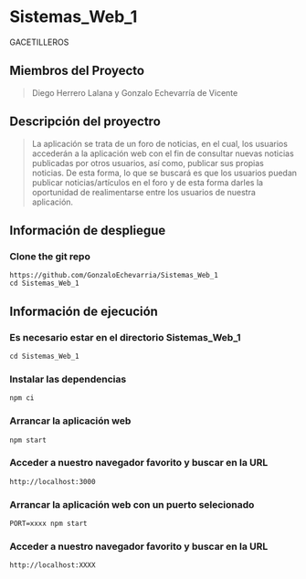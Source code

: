 # Sistemas_Web_1
GACETILLEROS

## Miembros del Proyecto
> Diego Herrero Lalana y Gonzalo Echevarría de Vicente

## Descripción del proyectro
> La aplicación se trata de un foro de noticias, en el cual, los usuarios accederán 
a la aplicación web con el fin de consultar nuevas noticias publicadas por otros usuarios, así 
como, publicar sus propias noticias. 
De esta forma, lo que se buscará es que los usuarios puedan publicar noticias/artículos en el foro 
y de esta forma darles la oportunidad de realimentarse entre los usuarios de nuestra aplicación.

## Información de despliegue
### Clone the git repo
```
https://github.com/GonzaloEchevarria/Sistemas_Web_1
cd Sistemas_Web_1
```

## Información de ejecución
### Es necesario estar en el directorio Sistemas_Web_1
```
cd Sistemas_Web_1
```

### Instalar las dependencias
```
npm ci 
```

### Arrancar la aplicación web
```
npm start
```

### Acceder a nuestro navegador favorito y buscar en la URL
```
http://localhost:3000
```

### Arrancar la aplicación web con un puerto selecionado 
```
PORT=xxxx npm start
```

### Acceder a nuestro navegador favorito y buscar en la URL
```
http://localhost:XXXX
```
